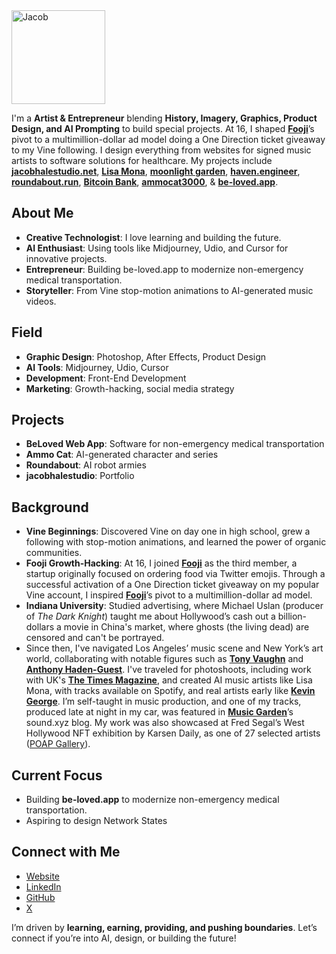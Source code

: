 <img src="https://avatars.githubusercontent.com/u/94732917?v=4" alt="Jacob" width="150" height="150">

I'm a **Artist & Entrepreneur** blending **History, Imagery, Graphics, Product Design, and AI Prompting** to build special projects. At 16, I shaped [**Fooji**](https://fooji.com/)’s pivot to a multimillion-dollar ad model doing a One Direction ticket giveaway to my Vine following. I design everything from websites for signed music artists to software solutions for healthcare. My projects include [**jacobhalestudio.net**](https://jacobhalestudio.net), [**Lisa Mona**](https://www.youtube.com/watch?v=0WxiY5idz-Q&list=OLAK5uy_k9Z0xjH9Dl3RkjzwKESBF3lQVsXwqDMGA), [**moonlight garden**](https://haven.engineer/moonlight-garden), [**haven.engineer**](https://haven.engineer), [**roundabout.run**](https://roundabout.run), [**Bitcoin Bank**](https://haven.engineer/bitcoinbank), [**ammocat3000**](https://ammocat3000.com), & [**be-loved.app**](http://be-loved.app/about).

## About Me

- **Creative Technologist**: I love learning and building the future.
- **AI Enthusiast**: Using tools like Midjourney, Udio, and Cursor for innovative projects.
- **Entrepreneur**: Building be-loved.app to modernize non-emergency medical transportation.
- **Storyteller**: From Vine stop-motion animations to AI-generated music videos.

## Field

- **Graphic Design**: Photoshop, After Effects, Product Design
- **AI Tools**: Midjourney, Udio, Cursor
- **Development**: Front-End Development
- **Marketing**: Growth-hacking, social media strategy

## Projects

- **BeLoved Web App**: Software for non-emergency medical transportation
- **Ammo Cat**: AI-generated character and series
- **Roundabout**: AI robot armies
- **jacobhalestudio**: Portfolio

## Background

- **Vine Beginnings**: Discovered Vine on day one in high school, grew a following with stop-motion animations, and learned the power of organic communities.
- **Fooji Growth-Hacking**: At 16, I joined [**Fooji**](https://fooji.com/) as the third member, a startup originally focused on ordering food via Twitter emojis. Through a successful activation of a One Direction ticket giveaway on my popular Vine account, I inspired [**Fooji**](https://fooji.com/)’s pivot to a multimillion-dollar ad model.
- **Indiana University**: Studied advertising, where Michael Uslan (producer of *The Dark Knight*) taught me about Hollywood’s cash out a billion-dollars a movie in China's market, where ghosts (the living dead) are censored and can't be portrayed.
- Since then, I've navigated Los Angeles’ music scene and New York’s art world, collaborating with notable figures such as [**Tony Vaughn**](https://www.newarkhappening.com/blog/post/newark-native-tony-vaughn-receives-second-charles-lewis-tiffany-award-celebrated-as-master-class-am/) and [**Anthony Haden-Guest**](https://news.artnet.com/art-world/jean-michel-basquiat-death-542345). I've traveled for photoshoots, including work with UK's [**The Times Magazine**](https://pagesix.com/wp-content/uploads/sites/3/2022/05/IMG_37841-1.jpg), and created AI music artists like Lisa Mona, with tracks available on Spotify, and real artists early like [**Kevin George**](https://notion.online/when-youre-alone-by-kevin-george/). I’m self-taught in music production, and one of my tracks, produced late at night in my car, was featured in [**Music Garden**](https://www.sound.xyz/0x3e882b64b26a9351e7312e40649a43947b38091f/post/b899bfca-1719-4fbf-8e92-748af6b2ef04)’s sound.xyz blog. My work was also showcased at Fred Segal’s West Hollywood NFT exhibition by Karsen Daily, as one of 27 selected artists ([POAP Gallery](https://27times.xyz/)).

## Current Focus

- Building **be-loved.app** to modernize non-emergency medical transportation.
- Aspiring to design Network States

## Connect with Me

- [Website](https://jacobhalestudio.net)
- [LinkedIn](https://www.linkedin.com/in/jacobhalestudio)
- [GitHub](https://github.com/sailorjacob)
- [X](https://x.com/killmefxster)

I’m driven by **learning, earning, providing, and pushing boundaries**. Let’s connect if you’re into AI, design, or building the future!
